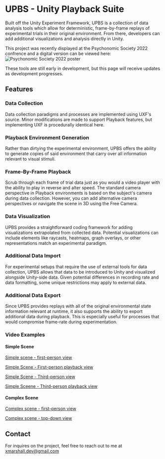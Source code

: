 # UPBS - Unity Playback Suite
Built off the Unity Experiment Framework, UPBS is a collection of data analysis tools which allow for deterministic, frame-by-frame replays of experimental trials in their original environment. From there, developers can add additional visualizations and analysis directly in Unity.

This project was recently displayed at the Psychonomic Society 2022 confrence and a digital version can be viewed here:
<img src="media/UPBS_Poster.png" alt="Psychonomic Society 2022 poster">

These tools are still early in development, but this page will receive updates as development progresses.

## Features

### Data Collection
Data collection paradigms and processes are implemented using UXF's source. Minor modifications are made to support Playback features, but implementing UXF is procedurally identical here.

### Playback Environment Generation
Rather than dirtying the experimental environment, UPBS offers the ability to generate copies of said environment that carry over all information relevant to visual stimuli.

### Frame-By-Frame Playback
Scrub through each frame of trial data just as you would a video player with the ability to play in reverse and alter speed. The standard camera perspective in Playback environments is based on the subject's camera during data collection. However, you can add alternative camera perspectives or navigate the scene in 3D using the Free Camera.

### Data Visualization
UPBS provides a straightforward coding framework for adding visualizations extrapolated from collected data. Potential visualizations can include elements like raycasts, heatmaps, graph overlays, or other representations match an experimental paradigm.

### Additional Data Import
For experimental setups that require the use of external tools for data collection, UPBS allows that data to be introduced to Unity and visualized alongside Unity-side data. Given potential differences in recording rate and data formatting, some unique restrictions may apply to external data.

### Additional Data Export
Since UPBS provides replays with all of the original environmental state information relevant at runtime, it also supports the ability to export additional data during playback. This is especially useful for processes that would compromise frame-rate during experimentation.

### Video Examples

#### Simple Scene

[Simple scene - first-person view](https://raw.githubusercontent.com/xmarshall39/unity-playback-suite/master/Videos/DemoVideo_FPReconstructed90FPS.mp4)

[Simple Scene - First-person playback view](https://raw.githubusercontent.com/xmarshall39/unity-playback-suite/master/Videos/DemoVideo_PlaybackFPOBS.mp4)

[Simple Scene - Third-person view](https://raw.githubusercontent.com/xmarshall39/unity-playback-suite/master/Videos/DemoVideo_TPReconstructed.mp4)

[Simple Sceene - Third-person playback view](https://raw.githubusercontent.com/xmarshall39/unity-playback-suite/master/Videos/DemoVideo_PlaybackTPOBS.mp4)

#### Complex Scene

[Complex scene - first-person view](https://raw.githubusercontent.com/xmarshall39/unity-playback-suite/master/Videos/Movie5.mp4)

[Complex scene - top-down view](https://raw.githubusercontent.com/xmarshall39/unity-playback-suite/master/Videos/Movie6.mp4)

## Contact
For inquires on the project, feel free to reach out to me at xmarshall.dev@gmail.com
